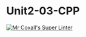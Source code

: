 # Unit2-03-CPP
[![Mr Coxall's Super Linter](https://github.com/ICS3U-Programming-Patrice-P/Unit2-03-CPP/workflows/Mr%20Coxall's%20Super%20Linter/badge.svg)](https://github.com/ICS3U-Programming-Patrice-P/Unit2-03-CPP/actions/)
